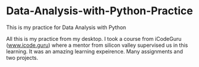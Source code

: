 # Data-Analysis-with-Python-Practice
This is my practice for Data Analysis with Python

All this is my practice from my desktop. I took a course from iCodeGuru (www.icode.guru) where a mentor from silicon valley supervised us in this learning. It was an amazing learning expeirence. Many assignments and two projects.
